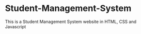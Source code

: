 # Student-Management-System

This is a Student Management System website in HTML, CSS and Javascript
